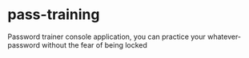 # pass-training
Password trainer console application, you can practice your whatever-password without the fear of being locked
